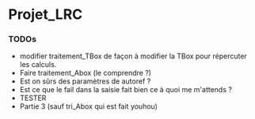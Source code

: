 # Projet_LRC

### TODOs
- modifier traitement_TBox de façon à modifier la TBox pour répercuter les calculs.
- Faire traitement_Abox (le comprendre ?)
- Est on sûrs des paramètres de autoref ?
- Est ce que le fail dans la saisie fait bien ce à quoi me m'attends ?
- TESTER
- Partie 3 (sauf tri_Abox qui est fait youhou)